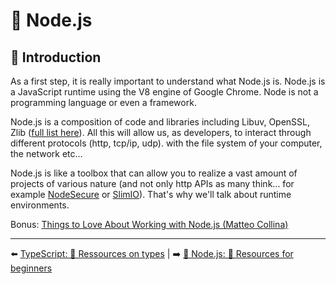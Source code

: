 # 🐢 Node.js 

## 🌝 Introduction

As a first step, it is really important to understand what Node.js is. Node.js is a JavaScript runtime using the V8 engine of Google Chrome. Node is not a programming language or even a framework.

Node.js is a composition of code and libraries including Libuv, OpenSSL, Zlib ([full list here](https://nodejs.org/en/docs/meta/topics/dependencies/)). All this will allow us, as developers, to interact through different protocols (http, tcp/ip, udp). with the file system of your computer, the network etc…

Node.js is like a toolbox that can allow you to realize a vast amount of projects of various nature (and not only http APIs as many think... for example [NodeSecure](https://github.com/ES-Community/nsecure) or [SlimIO](https://github.com/SlimIO)). That's why we'll talk about runtime environments.

Bonus: [Things to Love About Working with Node.js (Matteo Collina)](https://www.youtube.com/watch?v=xdLfCCq2R4I)

---

⬅️ [TypeScript: 🐲 Ressources on types](../4-typescript/3-resources.md) |
➡️ [🐢 Node.js: 🐥 Resources for beginners](./2-beginners-resources.md)